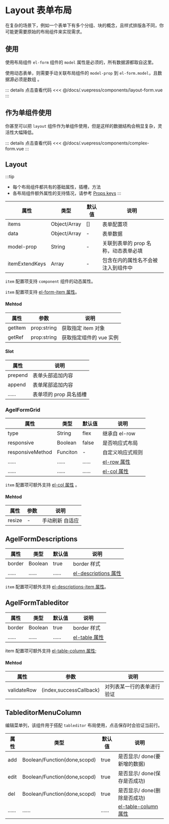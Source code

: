 # Layout 表单布局

在复杂的场景下，例如一个表单下有多个分组、块的概念，且样式排版各不同，你可能更需要原始的布局组件来实现需求。

## 使用

使用布局组件 `el-form` 组件的 `model` 属性是必须的，所有数据源都取自这里。

使用动态表单，则需要手动关联布局组件的 `model-prop` 到 `el-form.model`，且数据源必须是数组 。

<ClientOnly><layout-form/></ClientOnly>

::: details 点击查看代码
<<< @/docs/.vuepress/components/layout-form.vue
:::

## 作为单组件使用

你甚至可以把 `layout` 组件作为单组件使用，但是这样的数据结构会稍显复杂，灵活性大幅降低。

<ClientOnly><complex-form/></ClientOnly>

::: details 点击查看代码
<<< @/docs/.vuepress/components/complex-form.vue
::: 


## Layout 

:::tip 
- 每个布局组件都共有的基础属性，插槽，方法
- 各布局组件额外属性的支持情况，请参考 [Props keys](/example/agel-form.html#props-keys)
:::

| 属性           | 类型         | 默认值  | 说明                                 | 
| -------------- | ------------  | ------ | ------------------------------------ | 
| items          | Object/Array  | []     | 表单配置项                | 
| data           | Object/Array  |  -     | 表单数据         | 
| model-prop     | String        | -      | 关联到表单的 prop 名称，动态表单必填        | 
| itemExtendKeys | Array         |  -     | 包含在内的属性名不会被注入到组件中

`item` 配置项支持 `component` 组件的动态属性。

`item` 配置项支持 [el-form-item 属性](https://element.eleme.cn/#/zh-CN/component/form#form-item-attributes)。

#### Mehtod

| 属性          | 参数           |  说明                                   | 
| -----------   | ------------  |  ------------------------------------  | 
| getItem       | prop:string   | 获取指定 item 对象  | 
| getRef        | prop:string   |  获取指定组件的 vue 实例  |


#### Slot 

| 属性          |   说明                                   | 
| -----------    |   ------------------------------------  | 
| prepend        |  表单头部追加内容           |
| append         |  表单尾部追加内容                        |
| ......         |  表单项的 prop 具名插槽           |


### AgelFormGrid 

| 属性           | 类型         | 默认值  | 说明                                 | 
| -------------- | ------------  | ------ | ------------------------------------ |
| type           | String        | flex   | 继承自 el-row   | 
| responsive     | Boolean       | false  | 是否响应式布局        | 
| responsiveMethod | Funciton    | -      | 自定义响应式规则      | 
| ......         | ......        | ...... | [el-row 属性]([el-row](https://element.eleme.cn/#/zh-CN/component/layout#row-attributes))      | 
| ......         | ......        | ...... | [el-col 属性](https://element.eleme.cn/#/zh-CN/component/layout#col-attributes)      | 

`item` 配置项可额外支持 [el-col 属性](https://element.eleme.cn/#/zh-CN/component/layout#col-attributes) 。

#### Mehtod
| 属性          | 参数           |  说明                                   | 
| -----------   | ------------  |  ------------------------------------  | 
| resize        | -             | 手动刷新 自适应  | 


## AgelFormDescriptions 

| 属性           | 类型         | 默认值  | 说明                                 | 
| -------------- | ------------  | ------ | ------------------------------------ | 
| border         | Boolean       | true   | border 样式        | 
| ......         | ......        | ...... | [el-descriptions 属性](https://element.eleme.cn/#/zh-CN/component/descriptions#descriptions-attributes)      | 


`item` 配置项可额外支持 [el-descriptions-item 属性](https://element.eleme.cn/#/zh-CN/component/descriptions#descriptions-attributes)。

## AgelFormTableditor 

| 属性           | 类型         | 默认值  | 说明                                 | 
| -------------- | ------------  | ------ | ------------------------------------ |
| border         | Boolean       | true   | border 样式        | 
| ......         | ......        | ...... | [el-table 属性](https://element.eleme.cn/#/zh-CN/component/descriptions#descriptions-attributes)      | 

item 配置项可额外支持 [el-table-column 属性](https://element.eleme.cn/#/zh-CN/component/descriptions#descriptions-attributes);

#### Mehtod

| 属性          | 参数           |  说明                                   | 
| -----------   | ------------  |  ------------------------------------  | 
| validateRow   | (index,successCallback)             | 对列表某一行的表单进行验证  | 

## TableditorMenuColumn 

编辑菜单列，该组件用于搭配 `tableditor` 布局使用，点击保存时会验证当前行。

| 属性           | 类型         | 默认值  | 说明                                 | 
| -------------- | ------------  | ------ | ------------------------------------ | 
| add            | Boolean/Function(done,scopd)      | true   |  是否显示/ done(要新增的数据)     | 
| edit           | Boolean/Function(done,scopd)      | true   |  是否显示/ done(保存是否成功) |
| del            | Boolean/Function(done,scopd)      | true   |  是否显示/ done(删除是否成功)       | 
| ......         | ......        | ...... | [el-table-column 属性](https://element.eleme.cn/#/zh-CN/component/descriptions#descriptions-attributes)      |  